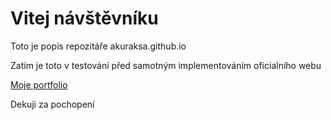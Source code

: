 # Vitej návštěvníku
Toto je popis repozitáře akuraksa.github.io

Zatím je toto v testování před samotným implementováním oficialního webu

[Moje portfolio](https://akuraksa.github.io/web-portfolio/index.html)

Dekuji za pochopení
